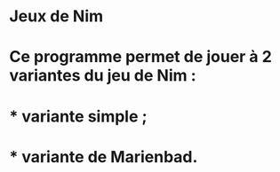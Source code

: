 # Jeux de Nim 

# Ce programme permet de jouer à 2 variantes du jeu de Nim : 
  # * variante simple ;
  # * variante de Marienbad.
